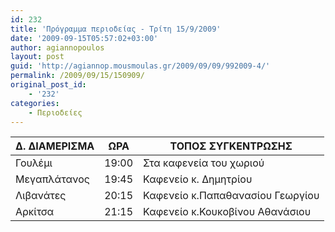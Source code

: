 ```yaml
---
id: 232
title: 'Πρόγραμμα περιοδείας - Τρίτη 15/9/2009'
date: '2009-09-15T05:57:02+03:00'
author: agiannopoulos
layout: post
guid: 'http://agiannop.mousmoulas.gr/2009/09/09/992009-4/'
permalink: /2009/09/15/150909/
original_post_id:
    - '232'
categories:
    - Περιοδείες
---
```


| Δ. ΔΙΑΜΕΡΙΣΜΑ | ΩΡΑ | ΤΟΠΟΣ ΣΥΓΚΕΝΤΡΩΣΗΣ |
|---|---|---|
| Γουλέμι | 19:00 | Στα καφενεία του χωριού |
| Μεγαπλάτανος | 19:45 | Καφενείο κ. Δημητρίου |
| Λιβανάτες | 20:15 | Καφενείο κ.Παπαθανασίου Γεωργίου |
| Αρκίτσα | 21:15 | Καφενείο κ.Κουκοβίνου Αθανάσιου |